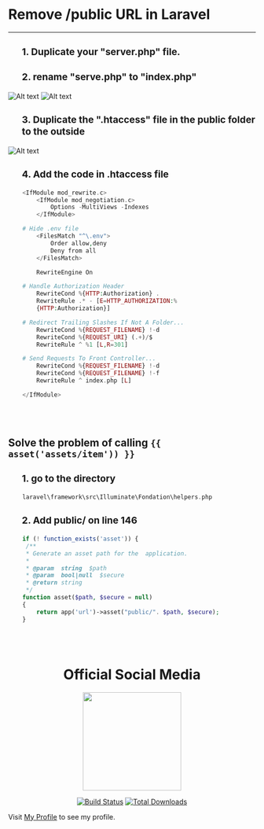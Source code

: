 # Remove /public URL in  **Laravel**
--------------------------------
<h3>
<ol> 
<h3>1. Duplicate your "server.php" file.</h3>
<h3>2. rename "serve.php" to "index.php"</h3>
</ol>
</h3>

![Alt text](https://1.bp.blogspot.com/-PlzL0zkUxMM/X2gYeFXhD_I/AAAAAAAAEK0/51_llGcgEuka-dpucVwTRtawd1ERtAMNgCLcBGAsYHQ/s456/server.PNG.)
![Alt text](https://1.bp.blogspot.com/-TxuVwEFCerc/X2gYczTb5PI/AAAAAAAAEKw/Q6ARcewfRVUUQ94kr4b1g2G8pYesJaRvwCLcBGAsYHQ/s455/index.PNG.)


<h3>
<ol> 
<h3>3. Duplicate the ".htaccess" file in the public folder to the outside</h3>
</ol>
</h3>

![Alt text](https://1.bp.blogspot.com/-xYp9UPBgUBY/X2gYbqBvNJI/AAAAAAAAEKs/enp-1CUHIjoIobNtuaJHO2g1FsuXVO0GgCLcBGAsYHQ/s577/htaccess.PNG.)

<h3>
<ol> 
<h3>4. Add the code in .htaccess file</h3>
</ol>
</h3>

``` php
    <IfModule mod_rewrite.c>
        <IfModule mod_negotiation.c>
            Options -MultiViews -Indexes
        </IfModule>

    # Hide .env file
        <FilesMatch "^\.env">
            Order allow,deny
            Deny from all
        </FilesMatch>

        RewriteEngine On

    # Handle Authorization Header
        RewriteCond %{HTTP:Authorization} .
        RewriteRule .* - [E=HTTP_AUTHORIZATION:%
        {HTTP:Authorization}]

    # Redirect Trailing Slashes If Not A Folder...
        RewriteCond %{REQUEST_FILENAME} !-d
        RewriteCond %{REQUEST_URI} (.+)/$
        RewriteRule ^ %1 [L,R=301]

    # Send Requests To Front Controller...
        RewriteCond %{REQUEST_FILENAME} !-d
        RewriteCond %{REQUEST_FILENAME} !-f
        RewriteRule ^ index.php [L]

    </IfModule>
```

<br>
<br>

## Solve the problem of calling <code>{{ asset('assets/item')) }}</code> 

<h3>
<ol> 
<h3>1. go to the directory</h3>
</ol>
</h3>

```php
    laravel\framework\src\Illuminate\Fondation\helpers.php
```

<h3>
<ol> 
<h3>2. Add public/ on line 146</h3>
</ol>
</h3>

```php
    if (! function_exists('asset')) {
     /**
     * Generate an asset path for the  application.
     *
     * @param  string  $path
     * @param  bool|null  $secure
     * @return string
     */
    function asset($path, $secure = null)
    {
        return app('url')->asset("public/". $path, $secure);
    }
```

<br>
<br>

<h1 align="center">Official Social Media</h1>

<p align="center"><img src="https://1.bp.blogspot.com/-VgeE1MjanrE/XuFF2iuufxI/AAAAAAAAOIE/DPUU6oIUpL4purpAYrtqh0zLLmu4OFxSwCLcBGAsYHQ/s320/IMG-20200516-WA0007.jpg" width="200"></p>

<p align="center">
<a href="https://www.youtube.com/channel/UCJimeCqIntVIFFkHU5VDqxQ"><img src="https://2.bp.blogspot.com/-SISNOeaT5mw/XuFE8eoZyII/AAAAAAAAOH0/HOtgXPjJkuMQCZDapJ5OcpCTHCNGUObqwCLcBGAsYHQ/s320/youtube.png" alt="Build Status"></a>
<a href="https://www.instagram.com/cv_bud/"><img src="https://4.bp.blogspot.com/-v9440yXLL0Y/XuFFTfcp-mI/AAAAAAAAOH8/HO5AJtLJEfAd90nk5Gu_geV4VSewLH60gCLcBGAsYHQ/s320/instagram.png" alt="Total Downloads"></a>


Visit [My Profile](https://mrbudbud.github.io/) to see my profile.
